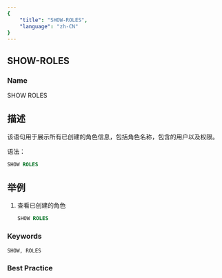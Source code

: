 ```yaml
---
{
    "title": "SHOW-ROLES",
    "language": "zh-CN"
}
---
```


## SHOW-ROLES

### Name

SHOW ROLES

## 描述

该语句用于展示所有已创建的角色信息，包括角色名称，包含的用户以及权限。

语法：

```SQL
SHOW ROLES
```

## 举例

1. 查看已创建的角色

   ```SQL
   SHOW ROLES
   ```

### Keywords

    SHOW, ROLES

### Best Practice

